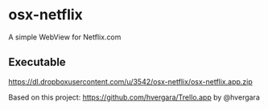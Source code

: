 # osx-netflix
A simple WebView for Netflix.com 


Executable
----------
https://dl.dropboxusercontent.com/u/3542/osx-netflix/osx-netflix.app.zip

Based on this project: https://github.com/hvergara/Trello.app
by @hvergara
